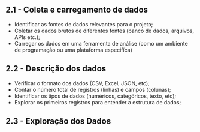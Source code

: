 ## 2.1 - Coleta e carregamento de dados
-  Identificar as fontes de dados relevantes para o projeto;
-  Coletar os dados brutos de diferentes fontes (banco de dados, arquivos, APIs etc.);
-  Carregar os dados em uma ferramenta de análise (como um ambiente de programação ou uma plataforma especifíca)

## 2.2 - Descrição dos dados
- Verificar o formato dos dados (CSV, Excel, JSON, etc);
- Contar o número total de registros (linhas) e campos (colunas);
- Identificar os tipos de dados (numéricos, categóricos, texto, etc);
- Explorar os primeiros registros para entender a estrutura de dados;

## 2.3 - Exploração dos Dados
